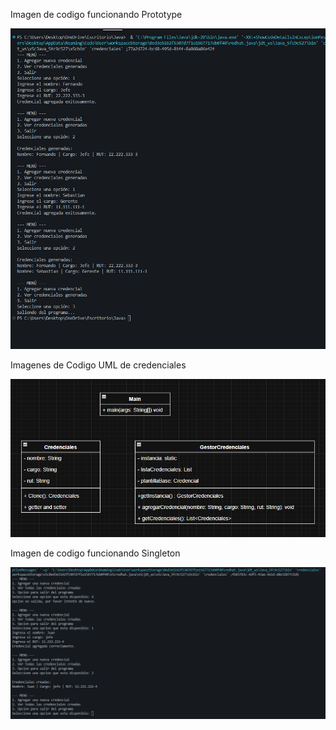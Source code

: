 Imagen de codigo funcionando Prototype 

![Image Alt](https://github.com/TheSebita122/Entrega-Trabajos/blob/53f56ac479da0ab4c11db30d30d0acfcb66d10c5/Codigo%20Funcional%20De%20Patron%20Prototype.png)















Imagenes de Codigo UML de credenciales

![Image Alt](https://github.com/TheSebita122/Entrega-Trabajos/blob/6333b39f22af3963512558e3337a4710a13d69bc/UML%20Credenciales.png)
































































Imagen de codigo funcionando Singleton

![Image Alt](https://github.com/TheSebita122/Entrega-Trabajos/blob/2e03694fc8889c1ce98eccb0bf36c013601ad2d3/Codigo%20Funcional.png)























